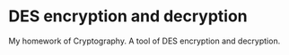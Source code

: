 # DES encryption and decryption
My homework of Cryptography. A tool of DES encryption and decryption.